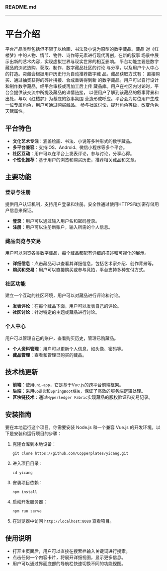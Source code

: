 ### README.md

---

# 平台介绍

平台产品类型包括但不限于以绘画、书法及小说为原型的数字藏品。藏品
对《红楼梦》中的人物、情节、物件、诗作等元素进行现代再创，在新的叙事
场景中展示出新的艺术内容，实现虚拟世界与现实世界的相互影响。
平台功能主要是数字藏品的浏览选购、获取、制作，数字藏品社区的讨论
与分享，以及用户个人中心的打造。奕藏会根据用户历史行为自动推荐数字藏
品。藏品获取方式有： 直接购买、通过抽奖获得的碎片拼接、合成重铸得到新
的数字藏品。用户可以自行设计和制作数字藏品，经平台审核或再加工后上传
藏品库。用户在社区内讨论时，平台会提供该交流中所提及藏品的详情链接，
以便用户了解到该藏品的叙事背景和出处，与以《红楼梦》为基底的叙事氛围
营造形成呼应。平台会为每位用户生成一位专属角色，用户可通过购买藏品、
参与社区讨论，提升角色等级，改变角色天赋属性。

## 平台特色

- **文化艺术专注**：涵盖绘画、书法、小说等多种形式的数字藏品。
- **多平台兼容**：支持iOS、Android、微信小程序等多个平台。
- **社区互动**：用户可以在平台上发表评论，参与讨论，分享心得。
- **个性化推荐**：基于用户的浏览和购买历史，推荐相关藏品和文章。
## 主要功能

### 登录与注册

提供用户认证机制，支持用户登录和注册。安全性通过使用HTTPS和加密存储用户信息来保证。

- **登录**：用户可以通过输入用户名和密码登录。
- **注册**：用户可以注册新账户，输入所需的个人信息。

### 藏品浏览与交易

用户可以浏览各类数字藏品，每个藏品都配有详细的描述和可视化的展示。

- **详细信息**：点击藏品可以查看其详细信息，包括艺术家介绍、创作背景等。
- **购买和交易**：用户可以直接购买或参与竞拍，平台支持多种支付方式。

### 社区功能

建立一个互动的社区环境，用户可以对藏品进行评论和讨论。

- **发表评论**：在每个藏品下面，用户可以发表自己的评论。
- **社区讨论**：针对特定的主题或藏品进行讨论。

### 个人中心

用户可以管理自己的账户，查看购买历史，管理已购藏品。

- **个人资料管理**：用户可以更新个人信息，如头像、密码等。
- **藏品管理**：查看和管理已购买的藏品。

## 技术栈更新

- **前端**：使用`uni-app`，它是基于Vue.js的跨平台前端框架。
- **后端**：采用`Go语言`和`SpringBoot框架`，保证了高效的服务端逻辑处理。
- **区块链技术**：通过`Hyperledger Fabric`实现藏品的版权验证和交易记录。

## 安装指南

要在本地运行这个项目，你需要安装 Node.js 和一个兼容 Vue.js 的开发环境。以下是安装和运行项目的步骤：

1. 克隆仓库到本地设备：
   ```
   git clone https://github.com/Copperplates/yicang.git
   ```
2. 进入项目目录：
   ```
   cd yicang
   ```
3. 安装项目依赖：
   ```
   npm install
   ```
4. 启动开发服务器：
   ```
   npm run serve
   ```
5. 在浏览器中访问 `http://localhost:8080` 查看项目。

## 使用说明

- 打开主页面后，用户可以直接在搜索栏输入关键词进行搜索。
- 点击任何一个内容卡片，将展开详细视图，显示更多信息。
- 用户可以通过界面底部的导航栏快速切换不同的功能视图。

